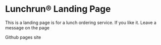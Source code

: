<h1>Lunchrun® Landing Page</h1>
<p>This is a landing page is for a lunch ordering service. If you like it. Leave a message on the page</p>
<p> Github pages site</p>

